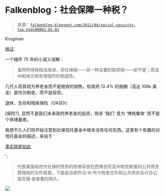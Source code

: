 <!--yml

category: 未分类

date: 2024-05-12 20:57:02

-->

# Falkenblog：社会保障一种税？

> 来源：[`falkenblog.blogspot.com/2011/04/social-security-tax.html#0001-01-01`](http://falkenblog.blogspot.com/2011/04/social-security-tax.html#0001-01-01)

Krugman

[放过](http://krugman.blogs.nytimes.com/2011/04/22/zombie-tax-lies/)

一个缅怀 75 年的小语义误解：

> 虽然所得税相当渐进，但社保税——另一种主要的联邦税——却不是；而且州和地方税有很强烈的倒退性。

几代人将其视为养老金而不是税收的销售。给政府 12.4% 的报酬（高达 106k 美金）是作为税收，而不是投资。

退休、生存和残疾保险（OASDI）

[保险?], 显然不是我们未来政府养老金的投资，除非 ‘我们’ 意为 ‘博格集体’ 而不是个体储蓄者。

我想不久人们将开始注意到社保信托基金中根本没有任何东西。这里有个有趣的对信托基金的描述，来自于 '

[事实就是如此](http://www.justfacts.com/socialsecurity.asp#impact)

':

> 代表美国政府欠社保的债务的债券存放在西弗吉尼亚州帕克斯堡的公共债务管理局的文件柜里。下面是总统乔治·W·布什检查文件和公共债务会计办公室苏珊·查普曼的照片。

![](https://blogger.googleusercontent.com/img/b/R29vZ2xl/AVvXsEgiVe44VP4Z2sehx0vWSrvVj517tbCZJ1TAJmP8v8LK3vcR3-QQV3qoyHaDoRMChcwliN94DxxcPG7F0zHoGtlY32Y7xMCUiU5BLWw4RW2cuxdH3VsCDlzVqt15U0RhSC4U916AzQ/s1600/gwb.jpg)
